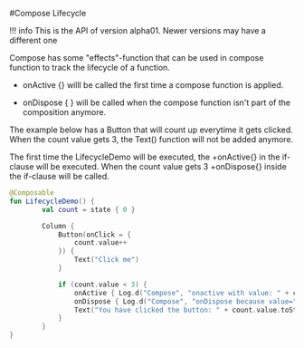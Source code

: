 #Compose Lifecycle

!!! info
    This is the API of version alpha01. Newer versions may have a different one
    
Compose has some "effects"-function that can be used in compose function to track the lifecycle of a function.

* onActive {}
willl be called the first time a compose function is applied.

* onDispose { }
will be called when the compose function isn't part of the composition anymore.

The example below has a Button that will count up everytime it gets clicked.
When the count value gets 3, the Text() function will not be added anymore.

The first time the LifecycleDemo will be executed, the +onActive{} in the if-clause will be executed.
When the count value gets 3 +onDispose{} inside the if-clause will be called. 


```kotlin
@Composable
fun LifecycleDemo() {
        val count = state { 0 }

        Column {
            Button(onClick = {
                count.value++
            }) {
                Text("Click me")
            }

            if (count.value < 3) {
                onActive { Log.d("Compose", "onactive with value: " + count.value) }
                onDispose { Log.d("Compose", "onDispose because value=" + count.value) }
                Text("You have clicked the button: " + count.value.toString())
            }
        }
}
```